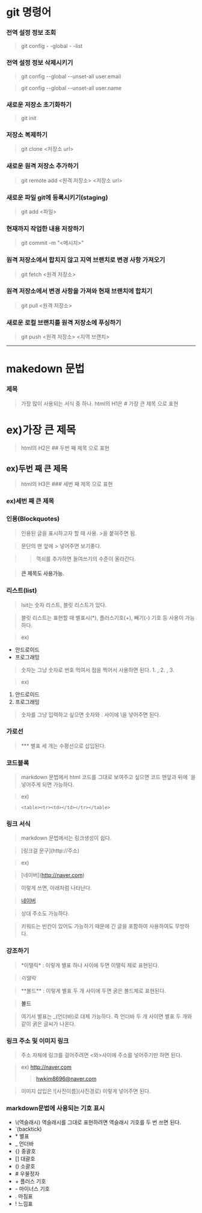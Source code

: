 # git 명령어

### 전역 설정 정보 조회
> git config - -global - -list
### 전역 설정 정보 삭제시키기
> git config --global --unset-all user.email

> git config --global --unset-all user.name
### 새로운 저장소 초기화하기
> git init
### 저장소 복제하기
> git clone <저장소 url>
### 새로운 원격 저장소 추가하기
> git remote add <원격 저장소> <저장소 url>
### 새로운 파일 git에 등록시키기(staging)
> git add <파일>
### 현재까지 작업한 내용 저장하기
> git commit -m "<메시지>"
### 원격 저장소에서 합치지 않고 지역 브랜치로 변경 사항 가져오기
> git fetch <원격 저장소>
### 원격 저장소에서 변경 사항을 가져와 현재 브랜치에 합치기
> git pull <원격 저장소>
### 새로운 로컬 브랜치를 원격 저장소에 푸싱하기
> git push <원격 저장소> <지역 브랜치>

***

# makedown 문법
### 제목
> 가장 많이 사용되는 서식 중 하나.
> html의 H1은 # 가장 큰 제목 으로 표현
# ex)가장 큰 제목

> html의 H2은 ## 두번 째 제목 으로 표현
## ex)두번 째 큰 제목

> html의 H3은 ### 세번 째 제목 으로 표현
### ex)세번 째 큰 제목

### 인용(Blockquotes)
> 인용된 글을 표시하고자 할 때 사용. >을 붙혀주면 됨.

> 문단의 맨 앞에 > 넣어주면 보기좋다.

>> 꺽쇠를 추가하면 들여쓰기의 수준이 올라간다.

> #### 큰 제목도 사용가능.

### 리스트(list)
> lsit는 숫자 리스트, 블릿 리스트가 있다.

> 블릿 리스트는 표현할 때 별표시(\*), 플러스기호(\+), 빼기(\-) 기호 등 사용이 가능하다.

> ex)

* 안드로이드
* 프로그래밍

> 숫자는 그냥 숫자로 번호 먹여서 점을 찍어서 사용하면 된다. 1\. , 2\. , 3\.

> ex)

1. 안드로이드
2. 프로그래밍

> 숫자를 그냥 입력하고 싶으면 숫자와 . 사이에 \을 넣어주면 된다.

### 가로선
> \*** 별표 세 개는 수평선으로 삽입된다.

### 코드블록
> markdown 문법에서 html 코드를 그대로 보여주고 싶으면 코드 맨앞과 뒤에 \`을 넣어주게 되면 가능하다.

> ex)

>`<table><tr><td></td></tr></table>`

### 링크 서식
> markdown 문법에서는 링크생성이 쉽다.

> [링크걸 문구]\(http://주소)

> ex)

> \[네이버](http://naver.com)

> 이렇게 쓰면, 아래처럼 나타난다.

> [네이버](http://naver.com)

> 상대 주소도 가능하다.

> 키워드는 빈칸이 있어도 가능하기 때문에 긴 글을 포함하여 사용하여도 무방하다.

### 강조하기

> \*이탤릭\* : 이렇게 별표 하나 사이에 두면 이탤릭 체로 표현된다.

> *이탤릭*


> \*\*볼드\*\* : 이렇게 별표 두 개 사이에 두면 굵은 볼드체로 표현된다.

> **볼드**


> 여기서 별표는 \_(언더바)로 대체 가능하다. 즉 언더바 두 개 사이면 별표 두 개와 같이 굵은 글씨가 나온다.

### 링크 주소 및 이미지 링크
> 주소 자체에 링크를 걸어주려면 \<와\>사이에 주소를 넣어주기만 하면 된다.

> ex) <http://naver.com>
>> <hwkim8696@naver.com>

> 이미지 삽입은 \!\[사진이름]\(사진경로) 이렇게 넣어주면 된다.

### markdown문법에 사용되는 기호 표시

- \\(역슬래시) 역슬래시를 그대로 표현하려면 역슬래시 기호를 두 번 쓰면 된다.
- \`(backtick)
- \* 별표
- \_ 언더바
- \{} 중괄호
- \[] 대괄호
- \() 소괄호
- \# 우물정자
- \+ 플러스 기호
- \- 마이너스 기호
- \. 마침표
- \! 느낌표
